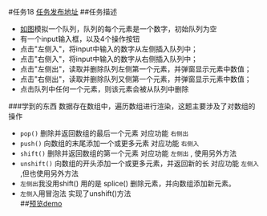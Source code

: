 #任务18 [任务发布地址](http://ife.baidu.com/2016/task/detail?taskId=18)
##任务描述
* [如图](http://7xrp04.com1.z0.glb.clouddn.com/task_2_18_1.jpg)模拟一个队列，队列的每个元素是一个数字，初始队列为空
* 有一个input输入框，以及4个操作按钮
* 点击"左侧入"，将input中输入的数字从左侧插入队列中；
* 点击"右侧入"，将input中输入的数字从右侧插入队列中；
* 点击"左侧出"，读取并删除队列左侧第一个元素，并弹窗显示元素中数值；
* 点击"右侧出"，读取并删除队列又侧第一个元素，并弹窗显示元素中数值；
* 点击队列中任何一个元素，则该元素会被从队列中删除

###学到的东西
 数据存在数组中，遍历数组进行渲染，这题主要涉及了对数组的操作
* `pop()`	删除并返回数组的最后一个元素 对应功能 `右侧出`
* `push()` 向数组的末尾添加一个或更多元素 对应功能 `右侧入` 
* `shift()` 删除并返回数组的第一个元素 对应功能 `左侧出` ,  使用另外方法
* `unshift()` 向数组的开头添加一个或更多元素，并返回新的长 对应功能 `左侧入` ,但也使用另外方法
* `左侧出`我没用shift() 用的是 splice()	删除元素，并向数组添加新元素。
* `左侧入`用冒泡法 实现了unshift()方法<br/>
##[预览demo](https://lijinwen1994.github.io/ife_work/task-18/任务18.html)
